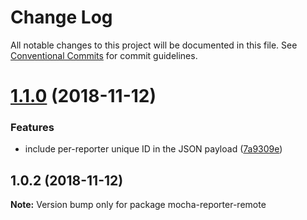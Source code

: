 # Change Log

All notable changes to this project will be documented in this file.
See [Conventional Commits](https://conventionalcommits.org) for commit guidelines.

# [1.1.0](https://github.com/Dreamscapes/atom-ide-mocha-core/compare/mocha-reporter-remote@1.0.2...mocha-reporter-remote@1.1.0) (2018-11-12)


### Features

* include per-reporter unique ID in the JSON payload ([7a9309e](https://github.com/Dreamscapes/atom-ide-mocha-core/commit/7a9309e))





## 1.0.2 (2018-11-12)

**Note:** Version bump only for package mocha-reporter-remote
